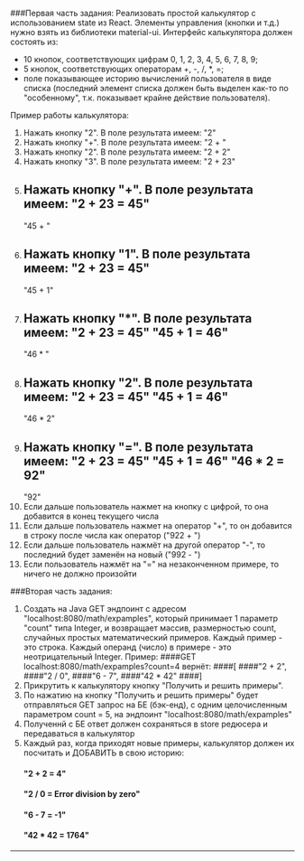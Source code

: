 ###Первая часть задания:
Реализовать простой калькулятор с использованием state из React.
Элементы управления (кнопки и т.д.) нужно взять из библиотеки material-ui.
Интерфейс калькулятора должен состоять из:
- 10 кнопок, соответствующих цифрам 0, 1, 2, 3, 4, 5, 6, 7, 8, 9;
- 5 кнопок, соответствующих операторам +, -, /, *, =;
- поле показывающее историю вычислений пользователя в виде списка (последний элемент списка должен быть выделен как-то по "особенному", т.к. показывает крайне действие пользователя).

Пример работы калькулятора:
1) Нажать кнопку "2". В поле результата имеем:
   "2"
2) Нажать кнопку "+". В поле результата имеем:
   "2 + "
3) Нажать кнопку "2". В поле результата имеем:
   "2 + 2"
4) Нажать кнопку "3". В поле результата имеем:
   "2 + 23"
5) Нажать кнопку "+". В поле результата имеем:
   "2 + 23 = 45"
   -------------
   "45 + "
6) Нажать кнопку "1". В поле результата имеем:
   "2 + 23 = 45"
   -------------
   "45 + 1"
7) Нажать кнопку "*". В поле результата имеем:
   "2 + 23 = 45"
   "45 + 1 = 46"
   -------------
   "46 * "
8) Нажать кнопку "2". В поле результата имеем:
   "2 + 23 = 45"
   "45 + 1 = 46"
   -------------
   "46 * 2"
9) Нажать кнопку "=". В поле результата имеем:
   "2 + 23 = 45"
   "45 + 1 = 46"
   "46 * 2 = 92"
   -------------
   "92"
10) Если дальше пользователь нажмет на кнопку с цифрой, то она добавится в конец текущего числа
11) Если дальше пользователь нажмет на оператор "+", то он добавится в строку после числа как оператор ("922 + ")
12) Если дальше пользователь нажмёт на другой оператор "-", то последний будет заменён на новый ("992 - ")
13) Если пользователь нажмёт на "=" на незаконченном примере, то ничего не должно произойти

###Вторая часть задания:
1) Создать на Java GET эндпоинт с адресом "localhost:8080/math/expamples", который принимает 1 параметр "count" типа Integer, и возвращает
   массив, размерностью count, случайных простых математический примеров. Каждый пример - это строка. Каждый операнд (число) в примере - это неотрицательный Integer.
   Пример:
   ####GET localhost:8080/math/expamples?count=4
   вернёт:
   ####[
   ####"2 + 2",
   ####"2 / 0",
   ####"6 - 7",
   ####"42 * 42"
   ####]
2) Прикрутить к калькулятору кнопку "Получить и решить примеры".
3) По нажатию на кнопку "Получить и решить примеры" будет отправляться GET запрос на БЕ (бэк-енд), c одним целочисленным параметром count = 5, на эндпоинт "localhost:8080/math/expamples"
4) Полученнй с БЕ ответ должен сохраняться в store редюсера и передаваться в калькулятор
5) Каждый раз, когда приходят новые примеры, калькулятор должен их посчитать и ДОБАВИТЬ в свою историю:
   #### "2 + 2 = 4"
   #### "2 / 0 = Error division by zero"
   #### "6 - 7 = -1"
   #### "42 * 42 = 1764"
----------------